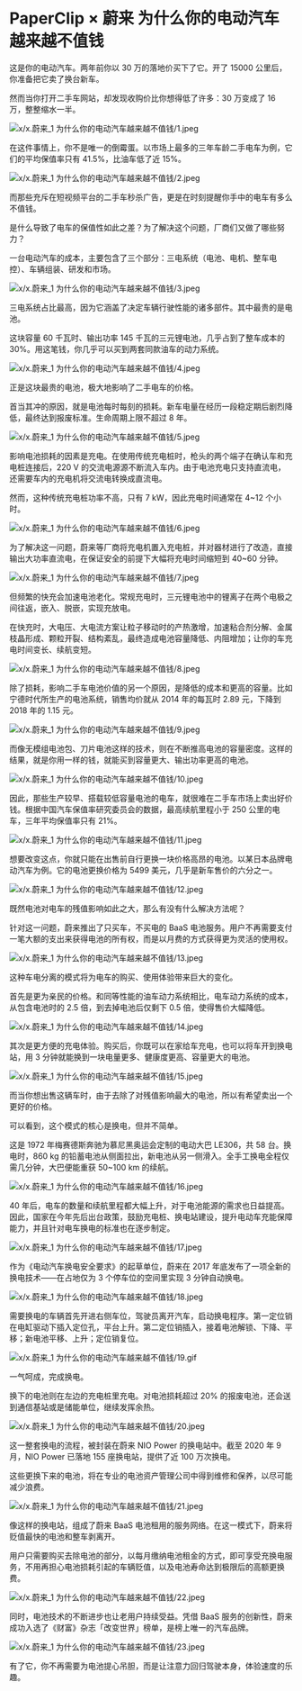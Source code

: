 # PaperClip × 蔚来 为什么你的电动汽车越来越不值钱

这是你的电动汽车。两年前你以 30 万的落地价买下了它。开了 15000 公里后，你准备把它卖了换台新车。

然而当你打开二手车网站，却发现收购价比你想得低了许多：30 万变成了 16 万，整整缩水一半。

![x/x.蔚来_1 为什么你的电动汽车越来越不值钱/1.jpeg](https://cdn.jsdelivr.net/gh/qiaoshouzi/static/image/x/x.蔚来_1%20为什么你的电动汽车越来越不值钱/1.jpeg)

在这件事情上，你不是唯一的倒霉蛋。以市场上最多的三年车龄二手电车为例，它们的平均保值率只有 41.5%，比油车低了近 15%。

![x/x.蔚来_1 为什么你的电动汽车越来越不值钱/2.jpeg](https://cdn.jsdelivr.net/gh/qiaoshouzi/static/image/x/x.蔚来_1%20为什么你的电动汽车越来越不值钱/2.jpeg)

而那些充斥在短视频平台的二手车秒杀广告，更是在时刻提醒你手中的电车有多么不值钱。

是什么导致了电车的保值性如此之差？为了解决这个问题，厂商们又做了哪些努力？

一台电动汽车的成本，主要包含了三个部分：三电系统（电池、电机、整车电控）、车辆组装、研发和市场。

![x/x.蔚来_1 为什么你的电动汽车越来越不值钱/3.jpeg](https://cdn.jsdelivr.net/gh/qiaoshouzi/static/image/x/x.蔚来_1%20为什么你的电动汽车越来越不值钱/3.jpeg)

三电系统占比最高，因为它涵盖了决定车辆行驶性能的诸多部件。其中最贵的是电池。

这块容量 60 千瓦时、输出功率 145 千瓦的三元锂电池，几乎占到了整车成本的 30%。用这笔钱，你几乎可以买到两套同款油车的动力系统。

![x/x.蔚来_1 为什么你的电动汽车越来越不值钱/4.jpeg](https://cdn.jsdelivr.net/gh/qiaoshouzi/static/image/x/x.蔚来_1%20为什么你的电动汽车越来越不值钱/4.jpeg)

正是这块最贵的电池，极大地影响了二手电车的价格。

首当其冲的原因，就是电池每时每刻的损耗。新车电量在经历一段稳定期后剧烈降低，最终达到报废标准。生命周期上限不超过 8 年。

![x/x.蔚来_1 为什么你的电动汽车越来越不值钱/5.jpeg](https://cdn.jsdelivr.net/gh/qiaoshouzi/static/image/x/x.蔚来_1%20为什么你的电动汽车越来越不值钱/5.jpeg)

影响电池损耗的因素是充电。在使用传统充电桩时，枪头的两个端子在确认车和充电桩连接后，220 V 的交流电源源不断流入车内。由于电池充电只支持直流电，还需要车内的充电机将交流电转换成直流电。

然而，这种传统充电桩功率不高，只有 7 kW，因此充电时间通常在 4\~12 个小时。

![x/x.蔚来_1 为什么你的电动汽车越来越不值钱/6.jpeg](https://cdn.jsdelivr.net/gh/qiaoshouzi/static/image/x/x.蔚来_1%20为什么你的电动汽车越来越不值钱/6.jpeg)

为了解决这一问题，蔚来等厂商将充电机置入充电桩，并对器材进行了改造，直接输出大功率直流电，在保证安全的前提下大幅将充电时间缩短到 40\~60 分钟。

![x/x.蔚来_1 为什么你的电动汽车越来越不值钱/7.jpeg](https://cdn.jsdelivr.net/gh/qiaoshouzi/static/image/x/x.蔚来_1%20为什么你的电动汽车越来越不值钱/7.jpeg)

但频繁的快充会加速电池老化。常规充电时，三元锂电池中的锂离子在两个电极之间往返，嵌入、脱嵌，实现充放电。

在快充时，大电压、大电流方案让粒子移动时的产热激增，加速粘合剂分解、金属枝晶形成、颗粒开裂、结构紊乱，最终造成电池容量降低、内阻增加；让你的车充电时间变长、续航变短。

![x/x.蔚来_1 为什么你的电动汽车越来越不值钱/8.jpeg](https://cdn.jsdelivr.net/gh/qiaoshouzi/static/image/x/x.蔚来_1%20为什么你的电动汽车越来越不值钱/8.jpeg)

除了损耗，影响二手车电池价值的另一个原因，是降低的成本和更高的容量。比如宁德时代所生产的电池系统，销售均价就从 2014 年的每瓦时 2.89 元，下降到 2018 年的 1.15 元。

![x/x.蔚来_1 为什么你的电动汽车越来越不值钱/9.jpeg](https://cdn.jsdelivr.net/gh/qiaoshouzi/static/image/x/x.蔚来_1%20为什么你的电动汽车越来越不值钱/9.jpeg)

而像无模组电池包、刀片电池这样的技术，则在不断推高电池的容量密度。这样的结果，就是你用一样的钱，就能买到容量更大、输出功率更高的电池。

![x/x.蔚来_1 为什么你的电动汽车越来越不值钱/10.jpeg](https://cdn.jsdelivr.net/gh/qiaoshouzi/static/image/x/x.蔚来_1%20为什么你的电动汽车越来越不值钱/10.jpeg)

因此，那些生产较早、搭载较低容量电池的电车，就很难在二手车市场上卖出好价钱。根据中国汽车保值率研究委员会的数据，最高续航里程小于 250 公里的电车，三年平均保值率只有 21%。

![x/x.蔚来_1 为什么你的电动汽车越来越不值钱/11.jpeg](https://cdn.jsdelivr.net/gh/qiaoshouzi/static/image/x/x.蔚来_1%20为什么你的电动汽车越来越不值钱/11.jpeg)

想要改变这点，你就只能在出售前自行更换一块价格高昂的电池。以某日本品牌电动汽车为例。它的电池更换价格为 5499 美元，几乎是新车售价的六分之一。

![x/x.蔚来_1 为什么你的电动汽车越来越不值钱/12.jpeg](https://cdn.jsdelivr.net/gh/qiaoshouzi/static/image/x/x.蔚来_1%20为什么你的电动汽车越来越不值钱/12.jpeg)

既然电池对电车的残值影响如此之大，那么有没有什么解决方法呢？

针对这一问题，蔚来推出了只买车，不买电的 BaaS 电池服务。用户不再需要支付一笔大额的支出来获得电池的所有权，而是以月费的方式获得更为灵活的使用权。

![x/x.蔚来_1 为什么你的电动汽车越来越不值钱/13.jpeg](https://cdn.jsdelivr.net/gh/qiaoshouzi/static/image/x/x.蔚来_1%20为什么你的电动汽车越来越不值钱/13.jpeg)

这种车电分离的模式将为电车的购买、使用体验带来巨大的变化。

首先是更为亲民的价格。和同等性能的油车动力系统相比，电车动力系统的成本，从包含电池时的 2.5 倍，到去掉电池后仅剩下 0.5 倍，使得售价大幅降低。

![x/x.蔚来_1 为什么你的电动汽车越来越不值钱/14.jpeg](https://cdn.jsdelivr.net/gh/qiaoshouzi/static/image/x/x.蔚来_1%20为什么你的电动汽车越来越不值钱/14.jpeg)

其次是更方便的充电体验。购买后，你既可以在家给车充电，也可以将车开到换电站，用 3 分钟就能换到一块电量更多、健康度更高、容量更大的电池。

![x/x.蔚来_1 为什么你的电动汽车越来越不值钱/15.jpeg](https://cdn.jsdelivr.net/gh/qiaoshouzi/static/image/x/x.蔚来_1%20为什么你的电动汽车越来越不值钱/15.jpeg)

而当你想出售这辆车时，由于去除了对残值影响最大的电池，所以有希望卖出一个更好的价格。

可以看到，这个模式的核心是换电，但并不简单。

这是 1972 年梅赛德斯奔驰为慕尼黑奥运会定制的电动大巴 LE306，共 58 台。换电时，860 kg 的铅蓄电池从侧面拉出，新电池从另一侧滑入。全手工换电全程仅需几分钟，大巴便能重获 50\~100 km 的续航。

![x/x.蔚来_1 为什么你的电动汽车越来越不值钱/16.jpeg](https://cdn.jsdelivr.net/gh/qiaoshouzi/static/image/x/x.蔚来_1%20为什么你的电动汽车越来越不值钱/16.jpeg)

40 年后，电车的数量和续航里程都大幅上升，对于电池能源的需求也日益提高。因此，国家在今年先后出台政策，鼓励充电桩、换电站建设，提升电动车充能保障能力，并且针对电车换电的标准也在逐步制定。

![x/x.蔚来_1 为什么你的电动汽车越来越不值钱/17.jpeg](https://cdn.jsdelivr.net/gh/qiaoshouzi/static/image/x/x.蔚来_1%20为什么你的电动汽车越来越不值钱/17.jpeg)

作为《电动汽车换电安全要求》的起草单位，蔚来在 2017 年底发布了一项全新的换电技术——在占地仅为 3 个停车位的空间里实现 3 分钟自动换电。

![x/x.蔚来_1 为什么你的电动汽车越来越不值钱/18.jpeg](https://cdn.jsdelivr.net/gh/qiaoshouzi/static/image/x/x.蔚来_1%20为什么你的电动汽车越来越不值钱/18.jpeg)

需要换电的车辆首先开进右侧车位，驾驶员离开汽车，启动换电程序。第一定位销在电缸驱动下插入定位孔，平台上升。第二定位销插入，接着电池解锁、下降、平移；新电池平移、上升；定位销复位。

![x/x.蔚来_1 为什么你的电动汽车越来越不值钱/19.gif](https://cdn.jsdelivr.net/gh/qiaoshouzi/static/image/x/x.蔚来_1%20为什么你的电动汽车越来越不值钱/19.gif)

一气呵成，完成换电。

换下的电池则在左边的充电桩里充电。对电池损耗超过 20% 的报废电池，还会送到通信基站或是储能单位，继续发挥余热。

![x/x.蔚来_1 为什么你的电动汽车越来越不值钱/20.jpeg](https://cdn.jsdelivr.net/gh/qiaoshouzi/static/image/x/x.蔚来_1%20为什么你的电动汽车越来越不值钱/20.jpeg)

这一整套换电的流程，被封装在蔚来 NIO Power 的换电站中。截至 2020 年 9 月，NIO Power 已落地 155 座换电站，提供了近 100 万次换电。

这些更换下来的电池，将在专业的电池资产管理公司中得到维修和保养，以尽可能减少浪费。

![x/x.蔚来_1 为什么你的电动汽车越来越不值钱/21.jpeg](https://cdn.jsdelivr.net/gh/qiaoshouzi/static/image/x/x.蔚来_1%20为什么你的电动汽车越来越不值钱/21.jpeg)

像这样的换电站，组成了蔚来 BaaS 电池租用的服务网络。在这一模式下，蔚来将贬值最快的电池和整车剥离开。

用户只需要购买去除电池的部分，以每月缴纳电池租金的方式，即可享受充换电服务，不用再担心电池损耗引起的车辆贬值，以及电池寿命达到极限后的高额更换费。

![x/x.蔚来_1 为什么你的电动汽车越来越不值钱/22.jpeg](https://cdn.jsdelivr.net/gh/qiaoshouzi/static/image/x/x.蔚来_1%20为什么你的电动汽车越来越不值钱/22.jpeg)

同时，电池技术的不断进步也让老用户持续受益。凭借 BaaS 服务的创新性，蔚来成功入选了《财富》杂志「改变世界」榜单，是榜上唯一的汽车品牌。

![x/x.蔚来_1 为什么你的电动汽车越来越不值钱/23.jpeg](https://cdn.jsdelivr.net/gh/qiaoshouzi/static/image/x/x.蔚来_1%20为什么你的电动汽车越来越不值钱/23.jpeg)

有了它，你不再需要为电池提心吊胆，而是让注意力回归驾驶本身，体验速度的乐趣。
